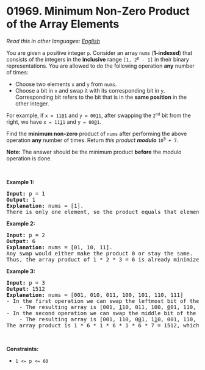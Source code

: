 # 01969. Minimum Non-Zero Product of the Array Elements

  _Read this in other languages:_
    [_English_](README.md)

<p>You are given a positive integer <code>p</code>. Consider an array <code>nums</code> (<strong>1-indexed</strong>) that consists of the integers in the <strong>inclusive</strong> range <code>[1, 2<sup>p</sup> - 1]</code> in their binary representations. You are allowed to do the following operation <strong>any</strong> number of times:</p>

<ul>
	<li>Choose two elements <code>x</code> and <code>y</code> from <code>nums</code>.</li>
	<li>Choose a bit in <code>x</code> and swap it with its corresponding bit in <code>y</code>. Corresponding bit refers to the bit that is in the <strong>same position</strong> in the other integer.</li>
</ul>

<p>For example, if <code>x = 11<u>0</u>1</code> and <code>y = 00<u>1</u>1</code>, after swapping the <code>2<sup>nd</sup></code> bit from the right, we have <code>x = 11<u>1</u>1</code> and <code>y = 00<u>0</u>1</code>.</p>

<p>Find the <strong>minimum non-zero</strong> product of <code>nums</code> after performing the above operation <strong>any</strong> number of times. Return <em>this product</em><em> <strong>modulo</strong> </em><code>10<sup>9</sup> + 7</code>.</p>

<p><strong>Note:</strong> The answer should be the minimum product <strong>before</strong> the modulo operation is done.</p>

<p>&nbsp;</p>
<p><strong>Example 1:</strong></p>

<pre>
<strong>Input:</strong> p = 1
<strong>Output:</strong> 1
<strong>Explanation:</strong> nums = [1].
There is only one element, so the product equals that element.
</pre>

<p><strong>Example 2:</strong></p>

<pre>
<strong>Input:</strong> p = 2
<strong>Output:</strong> 6
<strong>Explanation:</strong> nums = [01, 10, 11].
Any swap would either make the product 0 or stay the same.
Thus, the array product of 1 * 2 * 3 = 6 is already minimized.
</pre>

<p><strong>Example 3:</strong></p>

<pre>
<strong>Input:</strong> p = 3
<strong>Output:</strong> 1512
<strong>Explanation:</strong> nums = [001, 010, 011, 100, 101, 110, 111]
- In the first operation we can swap the leftmost bit of the second and fifth elements.
    - The resulting array is [001, <u>1</u>10, 011, 100, <u>0</u>01, 110, 111].
- In the second operation we can swap the middle bit of the third and fourth elements.
    - The resulting array is [001, 110, 0<u>0</u>1, 1<u>1</u>0, 001, 110, 111].
The array product is 1 * 6 * 1 * 6 * 1 * 6 * 7 = 1512, which is the minimum possible product.
</pre>

<p>&nbsp;</p>
<p><strong>Constraints:</strong></p>

<ul>
	<li><code>1 &lt;= p &lt;= 60</code></li>
</ul>
